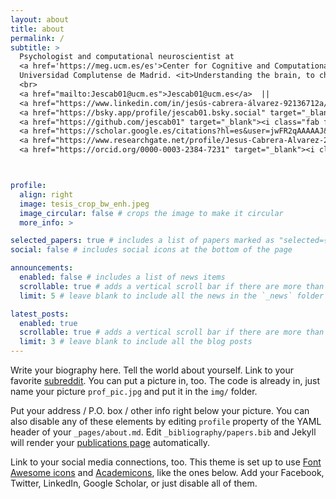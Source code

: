 ```yaml
---
layout: about
title: about
permalink: /
subtitle: > 
  Psychologist and computational neuroscientist at
  <a href='https://meg.ucm.es/es'>Center for Cognitive and Computational Neuroscience (C3N)</a>,
  Universidad Complutense de Madrid. <it>Understanding the brain, to change behaviour</it>
  <br>
  <a href="mailto:Jescab01@ucm.es">Jescab01@ucm.es</a>  || 
  <a href="https://www.linkedin.com/in/jesús-cabrera-álvarez-92136712a/?locale=en_US" target="_blank"><i class="fab fa-linkedin"></i> </a> |
  <a href="https://bsky.app/profile/jescab01.bsky.social" target="_blank"><i class="fab fa-bluesky"></i> </a> |
  <a href="https://github.com/jescab01" target="_blank"><i class="fab fa-github"></i> </a> |
  <a href="https://scholar.google.es/citations?hl=es&user=jwFR2qAAAAAJ&view_op=list_works&gmla=AOv-ny9df8uUenvadA8Ov4tI7juJhtbQ_yGGImRLssEFugYdZ6S19Gm6qW3-9n7rYfryxzGmmbLl2VkMCihoqiwp1QBbNYRgcHcLJFxK" target="_blank"><i class="ai ai-google-scholar"></i> </a> |
  <a href="https://www.researchgate.net/profile/Jesus-Cabrera-Alvarez-2" target="_blank"><i class="fab fa-researchgate"></i> </a> |
  <a href="https://orcid.org/0000-0003-2384-7231" target="_blank"><i class="fab fa-orcid"></i> </a> 



profile:
  align: right
  image: tesis_crop_bw_enh.jpeg
  image_circular: false # crops the image to make it circular
  more_info: >

selected_papers: true # includes a list of papers marked as "selected={true}"
social: false # includes social icons at the bottom of the page

announcements:
  enabled: false # includes a list of news items
  scrollable: true # adds a vertical scroll bar if there are more than 3 news items
  limit: 5 # leave blank to include all the news in the `_news` folder

latest_posts:
  enabled: true
  scrollable: true # adds a vertical scroll bar if there are more than 3 new posts items
  limit: 3 # leave blank to include all the blog posts
---
```


Write your biography here. Tell the world about yourself.
Link to your favorite [subreddit](http://reddit.com). You can put a picture in, too. 
The code is already in, just name your picture `prof_pic.jpg` and put it in the `img/` folder.

Put your address / P.O. box / other info right below your picture. 
You can also disable any of these elements by editing `profile` property of the 
YAML header of your `_pages/about.md`. Edit `_bibliography/papers.bib` and Jekyll
will render your [publications page](/al-folio/publications/) automatically.

Link to your social media connections, too. This theme is set up to
use [Font Awesome icons](https://fontawesome.com/) and [Academicons](https://jpswalsh.github.io/academicons/), like the ones below.
Add your Facebook, Twitter, LinkedIn, Google Scholar, or just disable all of them.


